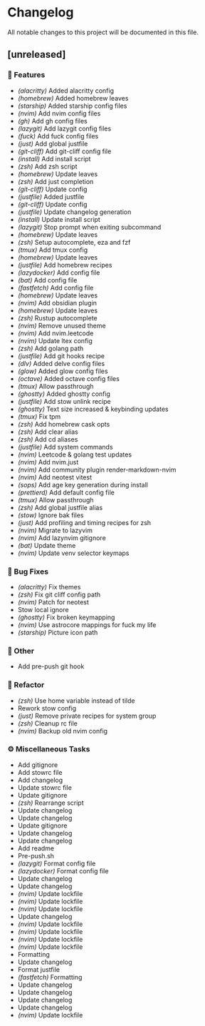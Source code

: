 # Changelog

All notable changes to this project will be documented in this file.

## [unreleased]

### 🚀 Features

- *(alacritty)* Added alacritty config
- *(homebrew)* Added homebrew leaves
- *(starship)* Added starship config files
- *(nvim)* Add nvim config files
- *(gh)* Add gh config files
- *(lazygit)* Add lazygit config files
- *(fuck)* Add fuck config files
- *(just)* Add global justfile
- *(git-cliff)* Add git-cliff config file
- *(install)* Add install script
- *(zsh)* Add zsh script
- *(homebrew)* Update leaves
- *(zsh)* Add just completion
- *(git-cliff)* Update config
- *(justfile)* Added justfile
- *(git-cliff)* Update config
- *(justfile)* Update changelog generation
- *(install)* Update install script
- *(lazygit)* Stop prompt when exiting subcommand
- *(homebrew)* Update leaves
- *(zsh)* Setup autocomplete, eza and fzf
- *(tmux)* Add tmux config
- *(homebrew)* Update leaves
- *(justfile)* Add homebrew recipes
- *(lazydocker)* Add config file
- *(bat)* Add config file
- *(fastfetch)* Add config file
- *(homebrew)* Update leaves
- *(nvim)* Add obsidian plugin
- *(homebrew)* Update leaves
- *(zsh)* Rustup autocomplete
- *(nvim)* Remove unused theme
- *(nvim)* Add nvim.leetcode
- *(nvim)* Update ltex config
- *(zsh)* Add golang path
- *(justfile)* Add git hooks recipe
- *(dlv)* Added delve config files
- *(glow)* Added glow config files
- *(octave)* Added octave config files
- *(tmux)* Allow passthrough
- *(ghostty)* Added ghostty config
- *(justfile)* Add stow unlink recipe
- *(ghostty)* Text size increased & keybinding updates
- *(tmux)* Fix tpm
- *(zsh)* Add homebrew cask opts
- *(zsh)* Add clear alias
- *(zsh)* Add cd aliases
- *(justfile)* Add system commands
- *(nvim)* Leetcode & golang test updates
- *(nvim)* Add nvim.just
- *(nvim)* Add community plugin render-markdown-nvim
- *(nvim)* Add neotest vitest
- *(sops)* Add age key generation during install
- *(prettierd)* Add default config file
- *(tmux)* Allow passthrough
- *(zsh)* Add global justfile alias
- *(stow)* Ignore bak files
- *(just)* Add profiling and timing recipes for zsh
- *(nvim)* Migrate to lazyvim
- *(nvim)* Add lazynvim gitignore
- *(bat)* Update theme
- *(nvim)* Update venv selector keymaps

### 🐛 Bug Fixes

- *(alacritty)* Fix themes
- *(zsh)* Fix git cliff config path
- *(nvim)* Patch for neotest
- Stow local ignore
- *(ghostty)* Fix broken keymapping
- *(nvim)* Use astrocore mappings for fuck my life
- *(starship)* Picture icon path

### 💼 Other

- Add pre-push git hook

### 🚜 Refactor

- *(zsh)* Use home variable instead of tilde
- Rework stow config
- *(just)* Remove private recipes for system group
- *(zsh)* Cleanup rc file
- *(nvim)* Backup old nvim config

### ⚙️ Miscellaneous Tasks

- Add gitignore
- Add stowrc file
- Add changelog
- Update stowrc file
- Update gitignore
- *(zsh)* Rearrange script
- Update changelog
- Update changelog
- Update gitignore
- Update changelog
- Update changelog
- Add readme
- Pre-push.sh
- *(lazygit)* Format config file
- *(lazydocker)* Format config file
- Update changelog
- Update changelog
- *(nvim)* Update lockfile
- *(nvim)* Update lockfile
- *(nvim)* Update lockfile
- Update changelog
- *(nvim)* Update lockfile
- *(nvim)* Update lockfile
- *(nvim)* Update lockfile
- *(nvim)* Update lockfile
- Formatting
- Update changelog
- Format justfile
- *(fastfetch)* Formatting
- Update changelog
- Update changelog
- Update changelog
- Update changelog
- *(nvim)* Update lockfile

<!-- generated by git-cliff -->

